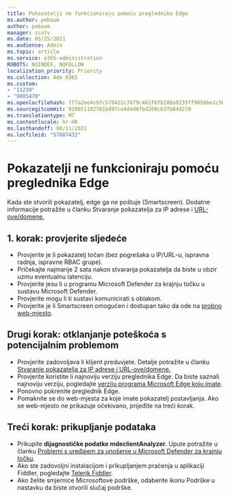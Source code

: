 ```yaml
---
title: Pokazatelji ne funkcioniraju pomoću preglednika Edge
ms.author: pebaum
author: pebaum
manager: scotv
ms.date: 05/25/2021
ms.audience: Admin
ms.topic: article
ms.service: o365-administration
ROBOTS: NOINDEX, NOFOLLOW
localization_priority: Priority
ms.collection: Adm_O365
ms.custom:
- "11230"
- "9005470"
ms.openlocfilehash: ff7a2ee4c97c579422c7679c461f6fb288a9235ff9056be1c56e80b1d6379723
ms.sourcegitcommit: 920051182781bd97ce4d4d6fbd268cb37b84d239
ms.translationtype: MT
ms.contentlocale: hr-HR
ms.lasthandoff: 08/11/2021
ms.locfileid: "57887432"
---
```

# <a name="indicators-dont-work-using-edge-browser"></a>Pokazatelji ne funkcioniraju pomoću preglednika Edge

Kada ste stvorili pokazatelj, edge ga ne poštuje (Smartscreen). Dodatne informacije potražite u članku Stvaranje pokazatelja za IP adrese i [URL-ove/domene.](https://docs.microsoft.com/microsoft-365/security/defender-endpoint/indicator-ip-domain)

## <a name="step-1-ensure-the-following"></a>1. korak: provjerite sljedeće

- Provjerite je li pokazatelj točan (bez pogrešaka u IP/URL-u, ispravna radnja, ispravne RBAC grupe).
- Pričekajte najmanje 2 sata nakon stvaranja pokazatelja da biste u obzir uzmu eventualnu latenciju.
- Provjerite jesu li u programu Microsoft Defender za krajnju točku u sustavu Microsoft Defender.
- Provjerite mogu li ti sustavi komunicirati s oblakom.
- Provjerite je li Smartscreen omogućen i dostupan tako da ode na [probno web-mjesto](https://demo.smartscreen.msft.net).

## <a name="step-2-troubleshoot-the-potential-issue"></a>Drugi korak: otklanjanje poteškoća s potencijalnim problemom

- Provjerite zadovoljava li klijent preduvjete. Detalje potražite u članku [Stvaranje pokazatelja za IP adrese i URL-ove/domene.](https://docs.microsoft.com/microsoft-365/security/defender-endpoint/indicator-ip-domain)
- Provjerite koristite li najnoviju verziju preglednika Edge. Da biste saznali najnoviju verziju, pogledajte [verziju programa Microsoft Edge koju imate](https://support.microsoft.com/microsoft-edge/find-out-which-version-of-microsoft-edge-you-have-c726bee8-c42e-e472-e954-4cf5123497eb).
- Ponovno pokrenite preglednik Edge.
- Pomaknite se do web-mjesta za koje imate pokazatelj postavljanja. Ako se web-mjesto ne prikazuje očekivano, prijeđite na treći korak. 

## <a name="step-3-collect-data"></a>Treći korak: prikupljanje podataka

- Prikupite **dijagnostičke podatke mdeclientAnalyzer.** Upute potražite u članku [Problemi s uređajem za unošenje u Microsoft Defender za krajnju točku](issues-with-onboarding-machines.md).
- Ako ste zadovoljni instalacijom i prikupljanjem praćenja u aplikaciji Fiddler, pogledajte [Telerik Fiddler](http://www.telerik.com/fiddler).
- Ako želite smjernice Microsoftove podrške, odaberite ikonu Podrške u nastavku da biste otvorili slučaj podrške.
